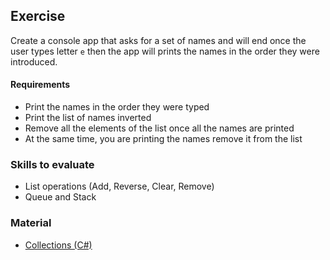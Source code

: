 ## Exercise
Create a console app that asks for a set of names and will end once the user types letter `e` then the app will prints the names in the order they were introduced. 

#### Requirements
 - Print the names in the order they were typed
 - Print the list of names inverted 
 - Remove all the elements of the list once all the names are printed 
 - At the same time, you are printing the names remove it from the list 

### Skills to evaluate
 - List operations (Add, Reverse, Clear, Remove)
 - Queue and Stack

### Material
 - [Collections (C#)](https://docs.microsoft.com/en-us/dotnet/csharp/programming-guide/concepts/collections)
